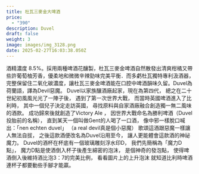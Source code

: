```yaml
---
title: 杜瓦三麥金大啤酒
price:
  - "390"
description: Duvel
draft: false
weight: 3
image: images/img_3128.png
date: 2025-02-27T16:03:38.050Z
---
```

酒精濃度 8.5%。採用兩種啤酒花釀製，杜瓦三麥金啤酒自然散發出清爽柑橘又帶些許葡萄柚芳香，優柔地和微微辛辣勁味完美平衡．而多虧杜瓦獨特專利汲酒器，完整保留住二氧化碳濃度，讓杜瓦三麥金啤酒能在口腔中啤酒韻味久留。Duvel為荷蘭語，譯為Devil惡魔。  Duvel以家族釀酒廠起家，現在為第四代， 總之在二十世紀初風風光光了一陣子後， 遇到了第一次世界大戰， 而當時英國啤酒進入了比利時， 其中一個兒子決定走訪英國， 尋找原料與自家酒廠融合創造獨一無二風味的酒款。 成功歸來後就創造了Victory Ale ， 因世界大戰命名為勝利啤酒（Duvel投胎前的名稱）， 直到某天一個叫做Gent的人喝了一口酒， 像中邪一樣脫口喊出：「nen echten duvel」 （a real devil真是個小惡魔） 歌頌這酒跟惡魔一樣讓人無法自拔， 之後這款酒便改名為Duvel沿用至今， 讓人更能體會這款酒的神祕魔力。   Duvel的酒杯在杯底有一個玻璃雕刻浮水印D， 我們先簡稱為「魔力D點」， 魔力D點是使酒倒入杯子後產生綿密的泡沫， 是個神奇的發泡點， 使得啤酒倒入後維持酒比泡3：7的完美比例， 看看圖片上的上升泡沫 就知道比利時啤酒連杯子都要動些手腳才能贏。